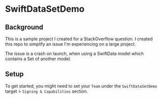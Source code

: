 # SwiftDataSetDemo

## Background

This is a sample project I created for a StackOverflow question. I created this repo to simplify an issue I'm experiencing on a large project.

The issue is a crash on launch, when using a SwiftData model which contains a Set of another model.

## Setup

To get started, you might need to set your `Team` under the `SwiftDataSetDemo` target > `Signing & Capabilities` section.
